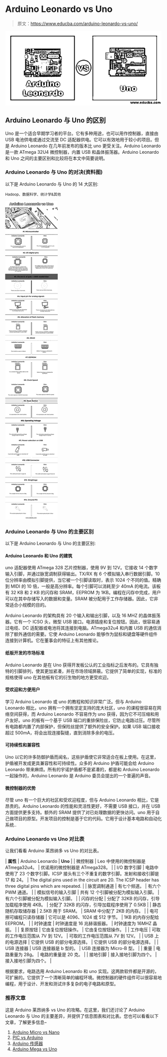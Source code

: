 # Arduino Leonardo vs Uno

> 原文：<https://www.educba.com/arduino-leonardo-vs-uno/>

![Arduino Leonardo vs Uno](img/cd0ee77eaf20dfa0aad311018faf0d3b.png)



## Arduino Leonardo 与 Uno 的区别

Uno 是一个适合早期学习者的平台。它有多种用途，也可以用作控制器，直接由 USB 电池供电或通过交流至 DC 适配器供电。它可以有效地用于较小的项目。但是 Arduino Leonardo 在几年前发布的版本比 uno 更受关注。Arduino Leonardo 是一款 ATmega 32U4 微控制器，内置 USB 和晶体振荡器。Arduino Leonardo 和 Uno 之间的主要区别和比较将在本文中简要说明。

### Arduino Leonardo 与 Uno 的对决(资料图)

以下是 Arduino Leonardo 与 Uno 的 14 大区别:

<small>Hadoop、数据科学、统计学&其他</small>

![Arduino-Leonardo-vs-Uno-info](img/c656ac54826850bbad4b371e8cef8f65.png)



### Arduino Leonardo 与 Uno 的主要区别

以下是 Arduino Leonardo 与 Uno 的主要区别:

#### Arduino Leonardo 和 Uno 的建筑

uno 适配器使用 ATmega 328 芯片控制器，使用 9V 到 12V。它接收 14 个数字输入引脚，并通过脉宽调制获得输出。TX/RX 有 6 个模拟输入串行数据引脚。10 位分辨率由模拟引脚提供，当它被一个引脚读取时，表示 1024 个不同的值。精确到 MIDI 的 10 倍，一般是高分辨率。每个引脚可以消耗至少 40mA 的电流。该板有 32 KB 和 2 KB 的闪存和 SRAM，EEPROM 为 1KB。编程在闪存中完成，用户可以在其中存储写入的数据和变量。SRAM 被分配用于工作存储器。因此，它非常适合小规模的目的。

Arduino Leonardo 的架构具有 20 个输入和输出引脚，以及 16 MHZ 的晶体振荡器。它有一个 ICSO 头，微型 USB 接口。电源插座和复位按钮。因此，很容易通过电缆、DC 适配器或电池将其连接到电脑。ATmega32u4 和内置 USB 的通信消除了额外通信的需要。它使 Arduino Leonardo 能够作为鼠标和键盘等硬件组件连接到计算机。它在董事会的特征上有其他推论。

#### 纸板开发的市场标准

Arduino Leonardo 是在 Uno 获得开发板公认的工业指标之后发布的。它具有独特的引脚排列，使其更加紧凑，并在市场领域屏蔽。它提供了简单的实现，标准的规格使得 uno 在其他板有它的衍生物的地方更受欢迎。

#### 受欢迎和方便用户

学习 Arduino Leonardo 或 uno 的教程和知识非常广泛。但与 Arduino Leonardo 相比，uno 拥有一个拥有坚定支持的庞大社区，uno 的课程很容易在网络空间获得，而 Arduino Leonardo 不容易作为 uno 获得，因为它不可压缩和用户友好。uno 的板有一个基于 USB 端口的重排保险丝，它防止电路过压。尽管所有电路都内置了内部保护，但保险丝提供了额外的安全保护。如果 USB 端口接收超过 500mA，将会出现连接裂缝，直到消除多余的电压。

#### 可持续性和兼容性

Uno 以它的许多防御护盾而闻名，这些护盾使它非常适合在板上使用。在这里，护盾被开发成更具兼容性和可持续性。众多的 Arduino 护盾可能会给 Arduino Leonardo 带来麻烦。所有的宇诺护盾都不是紧凑的，都是和 Arduino Leonardo 一起操作的，Arduino Leonardo 是 Arduino 委员会提出的一个普遍的声音。

#### 微控制器的优势

尽管 uno 有一个巨大的社区和受欢迎程度，但与 Arduino Leonardo 相比，它是昂贵的。Arduino Leonardo 的性能和灵活性更好，不需要 USB 接口，并在 USB 方面提供更多支持。额外的 SRAM 提供了对已处理数据的更快访问。uno 用于自己做项目的原型。开发项目的控制是基于它的代码。它用于设计基本电路和自动化系统..

### Arduino Leonardo vs Uno 对比表

让我们看看 Arduino 莱昂纳多 vs Uno 的对比表。

| **属性** | Arduino Leonardo | **Uno** |
| 微控制器 | Leo 中使用的微控制器是 ATmega32u4。 | 优诺用的微控制器是 ATmega328。 |
| I/O 数字引脚 | 电路中使用了 23 个数字引脚。ICSP 接头有三个不重复的数字引脚。发射和接收引脚是 17 和 24。 | The digital pins used in the circuit are 20\. The ICSP header has three digital pins which are repeated. |
| 脉宽调制通道 | 有七个频道。 | 有六个 PWM 通道。 |
| 模拟信号的输入引脚 | 共有 12 个引脚被分配为模拟输入引脚。 | 有六个引脚被分配为模拟输入引脚。 |
| 闪存的分配 | 分配了 32KB 的闪存，引导加载程序使用 4KB。 | 分配了 32KB 的闪存，引导加载程序使用了 0.5KB |
| 静态随机存取储存器 | 2.5KB 用于 SRAM。 | SRAM 中分配了 2KB 的内存。 |
| 电可擦可编程只读存储器 | 它可以是 4096、1024 或 512 字节。 | 1KB 的内存分配给 EEPROM。 |
| 时钟速度 | 时钟速度是 16 兆赫谐振器。 | 时钟速度为 16MHZ 晶振。 |
| 复原按钮 | 它由复位按钮操作。 | 它由复位按钮操作。 |
| 工作电压 | 可取的工作电压范围从 7V 到 12V。 | 可取的工作电压范围从 7V 到 12V。 |
| USB 上的电源选择 | 它提供 USB 的部分电源选择。 | 它提供 USB 的部分电源选择。 |
| USB 连接器 | USB 连接器是 b 型的。 | USB 连接器为 Micro-B 型。 |
| 重量 | 电路重量为 28g。 | 电路的重量是 20 克。 |
| 接地引脚 | 接入接地引脚为四个。 | 接入接地引脚为四个。 |

根据要求，电路选用 Arduino Leonardo 和 uno 实现。这两款软件都是开源的，可扩展的。它提供了一个清晰简单的编程环境。微控制器的硬件组件可以很容易地编程，用于设计、开发和测试许多复杂的电子电路和原型。

### 推荐文章

这是 Arduino 莱昂纳多 vs Uno 的攻略。在这里，我们还讨论了 Arduino Leonardo 与 Uno 的主要差异，并提供了信息图表和对比表。您也可以看看以下文章，了解更多信息–

1.  [Arduino Micro vs Nano](https://www.educba.com/arduino-micro-vs-nano/)
2.  [PIC vs Arduino](https://www.educba.com/pic-vs-arduino/)
3.  [Arduino 传感器](https://www.educba.com/arduino-sensors/)
4.  [Arduino Mega vs Uno](https://www.educba.com/arduino-mega-vs-uno/)





